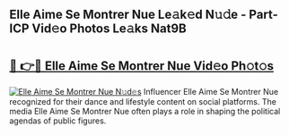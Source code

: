 ## Elle Aime Se Montrer Nue Le𝚊k𝚎d N𝚞𝚍e - Part-ICP Vid𝚎o Photos Le𝚊ks Nat9B

# <h2><a href="http://fb5uaa.evod.top/?m=Elle+Aime+Se+Montrer+Nue">🔗 👉🔴 Elle Aime Se Montrer Nue Vid𝚎o Ph𝚘t𝚘s</a></h2>

[![Elle Aime Se Montrer Nue N𝚞d𝚎s](https://i.imgur.com/8V9OHl7.gif)](http://fb5uaa.evod.top/?m=Elle+Aime+Se+Montrer+Nue)
Influencer Elle Aime Se Montrer Nue recognized for their dance and lifestyle content on social platforms. The media Elle Aime Se Montrer Nue often plays a role in shaping the political agendas of public figures. 
